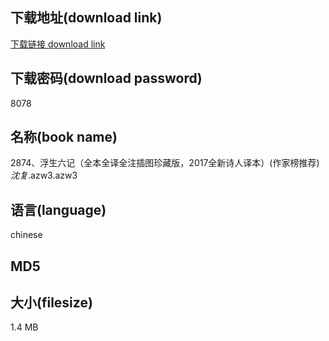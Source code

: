 ## 下载地址(download link)
[下载链接 download link](https://voluble-croquembouche-d321dc.netlify.app/?s=2874%E3%80%81%E6%B5%AE%E7%94%9F%E5%85%AD%E8%AE%B0%EF%BC%88%E5%85%A8%E6%9C%AC%E5%85%A8%E8%AF%91%E5%85%A8%E6%B3%A8%E6%8F%92%E5%9B%BE%E7%8F%8D%E8%97%8F%E7%89%88%EF%BC%8C2017%E5%85%A8%E6%96%B0%E8%AF%97%E4%BA%BA%E8%AF%91%E6%9C%AC%EF%BC%89%28%E4%BD%9C%E5%AE%B6%E6%A6%9C%E6%8E%A8%E8%8D%90%29_%E6%B2%88%E5%A4%8D_.azw3)

## 下载密码(download password)
8078

## 名称(book name)
2874、浮生六记（全本全译全注插图珍藏版，2017全新诗人译本）(作家榜推荐)_沈复_.azw3.azw3

## 语言(language)
chinese

## MD5


## 大小(filesize)
1.4 MB
